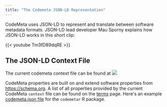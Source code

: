 ```yaml
---
title: "The Codemeta JSON-LD Representation"
---
```



CodeMeta uses JSON-LD to represent and translate between software metadata formats.  JSON-LD lead developer Mau Sporny explains how JSON-LD works in this short clip:


{{< youtube Tm3fD89dqRE >}}



## The JSON-LD Context File

The current codemeta context file can be found at ![](https://img.shields.io/badge/doi%3A-10.5063%2FSCHEMA%2FCODEMETA--1.0-blue.svg)


CodeMeta properties are built on and extend software properties from <https://schema.org>.  A list of all properties provided by the current CodeMeta `context` file can be found on the [terms](/terms) page. Here's an example [codemeta.json file](https://github.com/codemeta/codemetar/blob/master/codemeta.json) for the `codemetar` R package.  